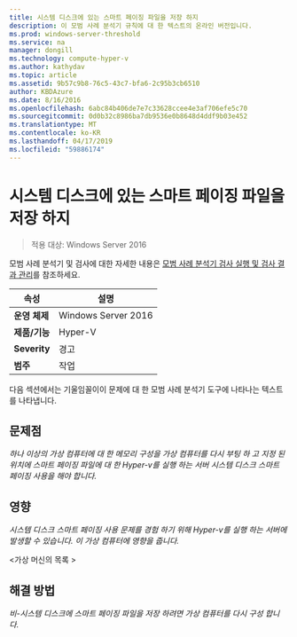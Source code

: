 ```yaml
---
title: 시스템 디스크에 있는 스마트 페이징 파일을 저장 하지
description: 이 모범 사례 분석기 규칙에 대 한 텍스트의 온라인 버전입니다.
ms.prod: windows-server-threshold
ms.service: na
manager: dongill
ms.technology: compute-hyper-v
ms.author: kathydav
ms.topic: article
ms.assetid: 9b57c9b8-76c5-43c7-bfa6-2c95b3cb6510
author: KBDAzure
ms.date: 8/16/2016
ms.openlocfilehash: 6abc84b406de7e7c33628ccee4e3af706efe5c70
ms.sourcegitcommit: 0d0b32c8986ba7db9536e0b8648d4ddf9b03e452
ms.translationtype: MT
ms.contentlocale: ko-KR
ms.lasthandoff: 04/17/2019
ms.locfileid: "59886174"
---
```

# <a name="avoid-storing-smart-paging-files-on-a-system-disk"></a>시스템 디스크에 있는 스마트 페이징 파일을 저장 하지

>적용 대상: Windows Server 2016

모범 사례 분석기 및 검사에 대한 자세한 내용은 [모범 사례 분석기 검사 실행 및 검사 결과 관리](https://go.microsoft.com/fwlink/p/?LinkID=223177)를 참조하세요.  
  
|속성|설명|  
|-|-|  
|**운영 체제**|Windows Server 2016|  
|**제품/기능**|Hyper-V|  
|**Severity**|경고|  
|**범주**|작업|  
  
다음 섹션에서는 기울임꼴이이 문제에 대 한 모범 사례 분석기 도구에 나타나는 텍스트를 나타냅니다.  
  
## <a name="issue"></a>문제점  
*하나 이상의 가상 컴퓨터에 대 한 메모리 구성을 가상 컴퓨터를 다시 부팅 하 고 지정 된 위치에 스마트 페이징 파일에 대 한 Hyper-v를 실행 하는 서버 시스템 디스크 스마트 페이징 사용을 해야 합니다.*  
  
## <a name="impact"></a>영향  
*시스템 디스크 스마트 페이징 사용 문제를 경험 하기 위해 Hyper-v를 실행 하는 서버에 발생할 수 있습니다. 이 가상 컴퓨터에 영향을 줍니다.*  
  
\<가상 머신의 목록 >  
  
## <a name="resolution"></a>해결 방법  
*비-시스템 디스크에 스마트 페이징 파일을 저장 하려면 가상 컴퓨터를 다시 구성 합니다.*  
  


